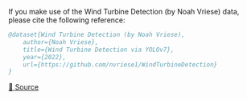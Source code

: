 If you make use of the Wind Turbine Detection (by Noah Vriese) data, please cite the following reference:

``` bibtex 
@dataset{Wind Turbine Detection (by Noah Vriese),
	author={Noah Vriese},
	title={Wind Turbine Detection via YOLOv7},
	year={2022},
	url={https://github.com/nvriese1/WindTurbineDetection}
}
```

[🔗 Source](https://github.com/nvriese1/WindTurbineDetection)